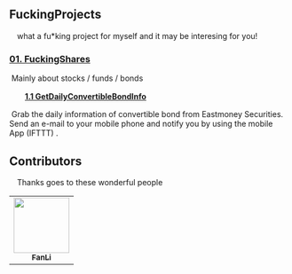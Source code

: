 ## FuckingProjects
&#8195;what a fu*king project for myself and it may be interesing for you!
### [01. FuckingShares](https://github.com/moonlighf/FuckingProjects/tree/master/FuckingShares)
​		Mainly about stocks / funds / bonds

　　**[1.1 GetDailyConvertibleBondInfo](https://github.com/moonlighf/FuckingProjects/tree/master/FuckingShares/GetDailyConvertibleBondInfo)**


​		Grab the daily information of convertible bond from Eastmoney Securities. Send an e-mail  to your mobile phone and notify you by using the mobile App (IFTTT) .

## Contributors
&#8195;Thanks goes to these wonderful people
<!-- ALL-CONTRIBUTORS-LIST:START - Do not remove or modify this section -->
<!-- prettier-ignore-start -->
<!-- markdownlint-disable -->

<table>
  <tr>
    <td align="center"><a href="https://github.com/FanLiCUMT"><img src="https://avatars1.githubusercontent.com/u/42343863?s=400&v=4" width="100px;" alt=""/><br /><sub><b>FanLi</b></sub></a></td>
  </tr>
</table>

<!-- markdownlint-enable -->
<!-- prettier-ignore-end -->
<!-- ALL-CONTRIBUTORS-LIST:END -->
